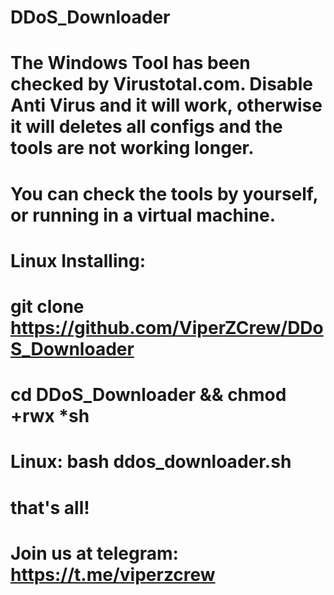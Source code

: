# DDoS_Downloader

# The Windows Tool has been checked by Virustotal.com. Disable Anti Virus and it will work, otherwise it will deletes all configs and the tools are not working longer.
# You can check the tools by yourself, or running in a virtual machine.

# Linux Installing: 
# git clone https://github.com/ViperZCrew/DDoS_Downloader 
# cd DDoS_Downloader && chmod +rwx *sh 
# Linux: bash ddos_downloader.sh 
# that's all! 
# Join us at telegram: https://t.me/viperzcrew

